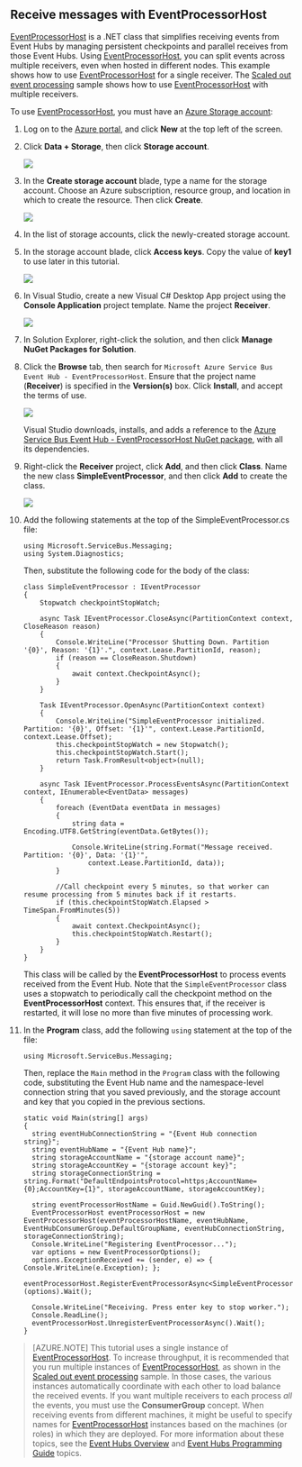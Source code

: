 ## Receive messages with EventProcessorHost

[EventProcessorHost][] is a .NET class that simplifies receiving events from Event Hubs by managing persistent checkpoints and parallel receives from those Event Hubs. Using [EventProcessorHost][], you can split events across multiple receivers, even when hosted in different nodes. This example shows how to use [EventProcessorHost][] for a single receiver. The [Scaled out event processing][] sample shows how to use [EventProcessorHost][] with multiple receivers.

To use [EventProcessorHost][], you must have an [Azure Storage account][]:

1. Log on to the [Azure portal][], and click **New** at the top left of the screen.

2. Click **Data + Storage**, then click **Storage account**.

    ![](./media/service-bus-event-hubs-getstarted-receive-ephcs/create-storage1.png)

3. In the **Create storage account** blade, type a name for the storage account. Choose an Azure subscription, resource group, and location in which to create the resource. Then click **Create**.

    ![](./media/service-bus-event-hubs-getstarted-receive-ephcs/create-storage2.png)

4. In the list of storage accounts, click the newly-created storage account.

5. In the storage account blade, click **Access keys**. Copy the value of **key1** to use later in this tutorial.

	![](./media/service-bus-event-hubs-getstarted-receive-ephcs/create-storage3.png)

4. In Visual Studio, create a new Visual C# Desktop App project using the **Console  Application** project template. Name the project **Receiver**.

    ![](./media/service-bus-event-hubs-getstarted-receive-ephcs/create-receiver-csharp1.png)

5. In Solution Explorer, right-click the solution, and then click **Manage NuGet Packages for Solution**.

6. Click the **Browse** tab, then search for `Microsoft Azure Service Bus Event Hub - EventProcessorHost`. Ensure that the project name (**Receiver**) is specified in the **Version(s)** box. Click **Install**, and accept the terms of use.

    ![](./media/service-bus-event-hubs-getstarted-receive-ephcs/create-eph-csharp1.png)

	Visual Studio downloads, installs, and adds a reference to the [Azure Service Bus Event Hub - EventProcessorHost NuGet package](https://www.nuget.org/packages/Microsoft.Azure.ServiceBus.EventProcessorHost), with all its dependencies.

7. Right-click the **Receiver** project, click **Add**, and then click **Class**. Name the new class **SimpleEventProcessor**, and then click **Add** to create the class.

	![](./media/service-bus-event-hubs-getstarted-receive-ephcs/create-receiver-csharp2.png)

8. Add the following statements at the top of the SimpleEventProcessor.cs file:

	```
	using Microsoft.ServiceBus.Messaging;
	using System.Diagnostics;
	```

	Then, substitute the following code for the body of the class:

	```
    class SimpleEventProcessor : IEventProcessor
	{
	    Stopwatch checkpointStopWatch;

	    async Task IEventProcessor.CloseAsync(PartitionContext context, CloseReason reason)
	    {
	        Console.WriteLine("Processor Shutting Down. Partition '{0}', Reason: '{1}'.", context.Lease.PartitionId, reason);
	        if (reason == CloseReason.Shutdown)
	        {
	            await context.CheckpointAsync();
	        }
	    }

	    Task IEventProcessor.OpenAsync(PartitionContext context)
	    {
	        Console.WriteLine("SimpleEventProcessor initialized.  Partition: '{0}', Offset: '{1}'", context.Lease.PartitionId, context.Lease.Offset);
	        this.checkpointStopWatch = new Stopwatch();
	        this.checkpointStopWatch.Start();
	        return Task.FromResult<object>(null);
	    }

	    async Task IEventProcessor.ProcessEventsAsync(PartitionContext context, IEnumerable<EventData> messages)
	    {
	        foreach (EventData eventData in messages)
	        {
	            string data = Encoding.UTF8.GetString(eventData.GetBytes());

	            Console.WriteLine(string.Format("Message received.  Partition: '{0}', Data: '{1}'",
	                context.Lease.PartitionId, data));
	        }

	        //Call checkpoint every 5 minutes, so that worker can resume processing from 5 minutes back if it restarts.
	        if (this.checkpointStopWatch.Elapsed > TimeSpan.FromMinutes(5))
            {
                await context.CheckpointAsync();
                this.checkpointStopWatch.Restart();
            }
	    }
	}
    ```

	This class will be called by the **EventProcessorHost** to process events received from the Event Hub. Note that the `SimpleEventProcessor` class uses a stopwatch to periodically call the checkpoint method on the **EventProcessorHost** context. This ensures that, if the receiver is restarted, it will lose no more than five minutes of processing work.

9. In the **Program** class, add the following `using` statement at the top of the file:

	```
	using Microsoft.ServiceBus.Messaging;
	```

	Then, replace the `Main` method in the `Program` class with the following code, substituting the Event Hub name and the namespace-level connection string that you saved previously, and the storage account and key that you copied in the previous sections. 

    ```
	static void Main(string[] args)
    {
      string eventHubConnectionString = "{Event Hub connection string}";
      string eventHubName = "{Event Hub name}";
      string storageAccountName = "{storage account name}";
      string storageAccountKey = "{storage account key}";
      string storageConnectionString = string.Format("DefaultEndpointsProtocol=https;AccountName={0};AccountKey={1}", storageAccountName, storageAccountKey);

      string eventProcessorHostName = Guid.NewGuid().ToString();
      EventProcessorHost eventProcessorHost = new EventProcessorHost(eventProcessorHostName, eventHubName, EventHubConsumerGroup.DefaultGroupName, eventHubConnectionString, storageConnectionString);
      Console.WriteLine("Registering EventProcessor...");
      var options = new EventProcessorOptions();
      options.ExceptionReceived += (sender, e) => { Console.WriteLine(e.Exception); };
      eventProcessorHost.RegisterEventProcessorAsync<SimpleEventProcessor>(options).Wait();

      Console.WriteLine("Receiving. Press enter key to stop worker.");
      Console.ReadLine();
      eventProcessorHost.UnregisterEventProcessorAsync().Wait();
    }
	```

> [AZURE.NOTE] This tutorial uses a single instance of [EventProcessorHost][]. To increase throughput, it is recommended that you run multiple instances of [EventProcessorHost][], as shown in the [Scaled out event processing][] sample. In those cases, the various instances automatically coordinate with each other to load balance the received events. If you want multiple receivers to each process *all* the events, you must use the **ConsumerGroup** concept. When receiving events from different machines, it might be useful to specify names for [EventProcessorHost][] instances based on the machines (or roles) in which they are deployed. For more information about these topics, see the [Event Hubs Overview][] and [Event Hubs Programming Guide][] topics.

<!-- Links -->
[Event Hubs Overview]: /documentation/articles/event-hubs-overview/
[Event Hubs Programming Guide]: /documentation/articles/event-hubs-programming-guide/
[Scaled out event processing]: https://code.msdn.microsoft.com/windowsazure/Service-Bus-Event-Hub-45f43fc3
[Azure Storage account]: /documentation/articles/storage-create-storage-account/
[EventProcessorHost]: http://msdn.microsoft.com/zh-cn/library/azure/microsoft.servicebus.messaging.eventprocessorhost(v=azure.95).aspx 
[Azure portal]: https://portal.azure.cn
